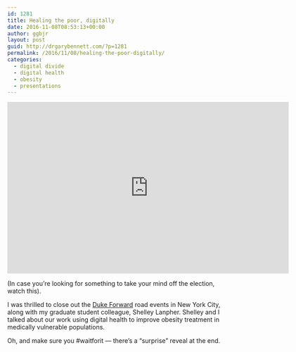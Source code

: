 ```yaml
---
id: 1281
title: Healing the poor, digitally
date: 2016-11-08T08:53:13+00:00
author: ggbjr
layout: post
guid: http://drgarybennett.com/?p=1281
permalink: /2016/11/08/healing-the-poor-digitally/
categories:
  - digital divide
  - digital health
  - obesity
  - presentations
---
```

<iframe id="player" type="text/html" width="640" height="390"
  src="https://www.youtube.com/watch?v=xfeei4W4hPE&sns=em"
  frameborder="0"></iframe>

(In case you&#8217;re looking for something to take your mind off the election, watch this).

I was thrilled to close out the [Duke Forward](https://dukeforward.duke.edu) road events in New York City, along with my graduate student colleague, Shelley Lanpher. Shelley and I talked about our work using digital health to improve obesity treatment in medically vulnerable populations. 

Oh, and make sure you #waitforit &#8212; there&#8217;s a &#8220;surprise&#8221; reveal at the end.
